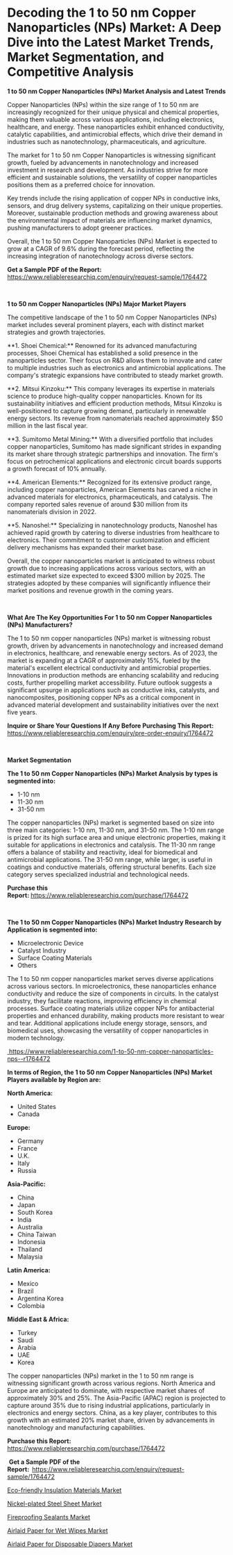 <p><h1>Decoding the 1 to 50 nm Copper Nanoparticles (NPs) Market: A Deep Dive into the Latest Market Trends, Market Segmentation, and Competitive Analysis</h1></p><p><strong>1 to 50 nm Copper Nanoparticles (NPs) Market Analysis and Latest Trends</strong></p>
<p><p>Copper Nanoparticles (NPs) within the size range of 1 to 50 nm are increasingly recognized for their unique physical and chemical properties, making them valuable across various applications, including electronics, healthcare, and energy. These nanoparticles exhibit enhanced conductivity, catalytic capabilities, and antimicrobial effects, which drive their demand in industries such as nanotechnology, pharmaceuticals, and agriculture.</p><p>The market for 1 to 50 nm Copper Nanoparticles is witnessing significant growth, fueled by advancements in nanotechnology and increased investment in research and development. As industries strive for more efficient and sustainable solutions, the versatility of copper nanoparticles positions them as a preferred choice for innovation.  </p><p>Key trends include the rising application of copper NPs in conductive inks, sensors, and drug delivery systems, capitalizing on their unique properties. Moreover, sustainable production methods and growing awareness about the environmental impact of materials are influencing market dynamics, pushing manufacturers to adopt greener practices.</p><p>Overall, the 1 to 50 nm Copper Nanoparticles (NPs) Market is expected to grow at a CAGR of 9.6% during the forecast period, reflecting the increasing integration of nanotechnology across diverse sectors.</p></p>
<p><strong>Get a Sample PDF of the Report:&nbsp;</strong> <a href="https://www.reliableresearchiq.com/enquiry/request-sample/1764472?utm_campaign=1082&utm_medium=2&utm_source=Github&utm_content=ia&utm_term=03042025&utm_id=1-to-50-nm-copper-nanoparticles-nps">https://www.reliableresearchiq.com/enquiry/request-sample/1764472</a></p>
<p>&nbsp;</p>
<p><strong>1 to 50 nm Copper Nanoparticles (NPs) Major Market Players</strong></p>
<p><p>The competitive landscape of the 1 to 50 nm Copper Nanoparticles (NPs) market includes several prominent players, each with distinct market strategies and growth trajectories. </p><p>**1. Shoei Chemical:** Renowned for its advanced manufacturing processes, Shoei Chemical has established a solid presence in the nanoparticles sector. Their focus on R&D allows them to innovate and cater to multiple industries such as electronics and antimicrobial applications. The company's strategic expansions have contributed to steady market growth.</p><p>**2. Mitsui Kinzoku:** This company leverages its expertise in materials science to produce high-quality copper nanoparticles. Known for its sustainability initiatives and efficient production methods, Mitsui Kinzoku is well-positioned to capture growing demand, particularly in renewable energy sectors. Its revenue from nanomaterials reached approximately $50 million in the last fiscal year.</p><p>**3. Sumitomo Metal Mining:** With a diversified portfolio that includes copper nanoparticles, Sumitomo has made significant strides in expanding its market share through strategic partnerships and innovation. The firm's focus on petrochemical applications and electronic circuit boards supports a growth forecast of 10% annually.</p><p>**4. American Elements:** Recognized for its extensive product range, including copper nanoparticles, American Elements has carved a niche in advanced materials for electronics, pharmaceuticals, and catalysis. The company reported sales revenue of around $30 million from its nanomaterials division in 2022.</p><p>**5. Nanoshel:** Specializing in nanotechnology products, Nanoshel has achieved rapid growth by catering to diverse industries from healthcare to electronics. Their commitment to customer customization and efficient delivery mechanisms has expanded their market base.</p><p>Overall, the copper nanoparticles market is anticipated to witness robust growth due to increasing applications across various sectors, with an estimated market size expected to exceed $300 million by 2025. The strategies adopted by these companies will significantly influence their market positions and revenue growth in the coming years.</p></p>
<p>&nbsp;</p>
<p><strong>What Are The Key Opportunities For 1 to 50 nm Copper Nanoparticles (NPs) Manufacturers?</strong></p>
<p><p>The 1 to 50 nm copper nanoparticles (NPs) market is witnessing robust growth, driven by advancements in nanotechnology and increased demand in electronics, healthcare, and renewable energy sectors. As of 2023, the market is expanding at a CAGR of approximately 15%, fueled by the material's excellent electrical conductivity and antimicrobial properties. Innovations in production methods are enhancing scalability and reducing costs, further propelling market accessibility. Future outlook suggests a significant upsurge in applications such as conductive inks, catalysts, and nanocomposites, positioning copper NPs as a critical component in advanced material development and sustainability initiatives over the next five years.</p></p>
<p><strong>Inquire or Share Your Questions If Any Before Purchasing This Report:</strong> <a href="https://www.reliableresearchiq.com/enquiry/pre-order-enquiry/1764472?utm_campaign=1082&utm_medium=2&utm_source=Github&utm_content=ia&utm_term=03042025&utm_id=1-to-50-nm-copper-nanoparticles-nps">https://www.reliableresearchiq.com/enquiry/pre-order-enquiry/1764472</a></p>
<p>&nbsp;</p>
<p><strong>Market Segmentation</strong></p>
<p><strong>The 1 to 50 nm Copper Nanoparticles (NPs) Market Analysis by types is segmented into:</strong></p>
<p><ul><li>1-10 nm</li><li>11-30 nm</li><li>31-50 nm</li></ul></p>
<p><p>The copper nanoparticles (NPs) market is segmented based on size into three main categories: 1-10 nm, 11-30 nm, and 31-50 nm. The 1-10 nm range is prized for its high surface area and unique electronic properties, making it suitable for applications in electronics and catalysis. The 11-30 nm range offers a balance of stability and reactivity, ideal for biomedical and antimicrobial applications. The 31-50 nm range, while larger, is useful in coatings and conductive materials, offering structural benefits. Each size category serves specialized industrial and technological needs.</p></p>
<p><strong>Purchase this Report:&nbsp;</strong><a href="https://www.reliableresearchiq.com/purchase/1764472?utm_campaign=1082&utm_medium=2&utm_source=Github&utm_content=ia&utm_term=03042025&utm_id=1-to-50-nm-copper-nanoparticles-nps">https://www.reliableresearchiq.com/purchase/1764472</a></p>
<p>&nbsp;</p>
<p><strong>The 1 to 50 nm Copper Nanoparticles (NPs) Market Industry Research by Application is segmented into:</strong></p>
<p><ul><li>Microelectronic Device</li><li>Catalyst Industry</li><li>Surface Coating Materials</li><li>Others</li></ul></p>
<p><p>The 1 to 50 nm copper nanoparticles market serves diverse applications across various sectors. In microelectronics, these nanoparticles enhance conductivity and reduce the size of components in circuits. In the catalyst industry, they facilitate reactions, improving efficiency in chemical processes. Surface coating materials utilize copper NPs for antibacterial properties and enhanced durability, making products more resistant to wear and tear. Additional applications include energy storage, sensors, and biomedical uses, showcasing the versatility of copper nanoparticles in modern technology.</p></p>
<p><a href="https://www.reliableresearchiq.com/1-to-50-nm-copper-nanoparticles-nps--r1764472?utm_campaign=1082&utm_medium=2&utm_source=Github&utm_content=ia&utm_term=03042025&utm_id=1-to-50-nm-copper-nanoparticles-nps">&nbsp;https://www.reliableresearchiq.com/1-to-50-nm-copper-nanoparticles-nps--r1764472</a></p>
<p><strong>In terms of Region, the 1 to 50 nm Copper Nanoparticles (NPs) Market Players available by Region are:</strong></p>
<p>
    <p> <strong> North America: </strong>
        <ul>
            <li>United States</li>
            <li>Canada</li>
        </ul>
        </p> 
    <p> <strong> Europe: </strong>
        <ul>
            <li>Germany</li>
            <li>France</li>
            <li>U.K.</li>
            <li>Italy</li>
            <li>Russia</li>
        </ul>
        </p> 
    <p> <strong> Asia-Pacific: </strong>
        <ul>
            <li>China</li>
            <li>Japan</li>
            <li>South Korea</li>
            <li>India</li>
            <li>Australia</li>
            <li>China Taiwan</li>
            <li>Indonesia</li>
            <li>Thailand</li>
            <li>Malaysia</li>
        </ul>
        </p> 
    <p> <strong> Latin America: </strong>
        <ul>
            <li>Mexico</li>
            <li>Brazil</li>
            <li>Argentina Korea</li>
            <li>Colombia</li>
        </ul>
        </p> 
    <p> <strong> Middle East & Africa: </strong>
        <ul>
            <li>Turkey</li>
            <li>Saudi</li>
            <li>Arabia</li>
            <li>UAE</li>
            <li>Korea</li>
        </ul>
    </p>
    </p>
<p><p>The copper nanoparticles (NPs) market in the 1 to 50 nm range is witnessing significant growth across various regions. North America and Europe are anticipated to dominate, with respective market shares of approximately 30% and 25%. The Asia-Pacific (APAC) region is projected to capture around 35% due to rising industrial applications, particularly in electronics and energy sectors. China, as a key player, contributes to this growth with an estimated 20% market share, driven by advancements in nanotechnology and manufacturing capabilities.</p></p>
<p><strong>Purchase this Report: </strong><a href="https://www.reliableresearchiq.com/purchase/1764472?utm_campaign=1082&utm_medium=2&utm_source=Github&utm_content=ia&utm_term=03042025&utm_id=1-to-50-nm-copper-nanoparticles-nps">https://www.reliableresearchiq.com/purchase/1764472</a></p>
<p>&nbsp;<strong>Get a Sample PDF of the Report:&nbsp;&nbsp;</strong><a href="https://www.reliableresearchiq.com/enquiry/request-sample/1764472?utm_campaign=1082&utm_medium=2&utm_source=Github&utm_content=ia&utm_term=03042025&utm_id=1-to-50-nm-copper-nanoparticles-nps">https://www.reliableresearchiq.com/enquiry/request-sample/1764472</a></p>
<p><strong></strong></p>
<p><p><a href="https://github.com/mgapeak/Market-Research-Report-List-1/blob/main/eco-friendly-insulation-materials-market.md?utm_campaign=1082&utm_medium=2&utm_source=Github&utm_content=ia&utm_term=03042025&utm_id=1-to-50-nm-copper-nanoparticles-nps">Eco-friendly Insulation Materials Market</a></p><p><a href="https://github.com/gambokaiohjr/Market-Research-Report-List-1/blob/main/nickel-plated-steel-sheet-market.md?utm_campaign=1082&utm_medium=2&utm_source=Github&utm_content=ia&utm_term=03042025&utm_id=1-to-50-nm-copper-nanoparticles-nps">Nickel-plated Steel Sheet Market</a></p><p><a href="https://github.com/aijazdeitzbq/Market-Research-Report-List-1/blob/main/fireproofing-sealants-market.md?utm_campaign=1082&utm_medium=2&utm_source=Github&utm_content=ia&utm_term=03042025&utm_id=1-to-50-nm-copper-nanoparticles-nps">Fireproofing Sealants Market</a></p><p><a href="https://github.com/owaysusing/Market-Research-Report-List-1/blob/main/airlaid-paper-for-wet-wipes-market.md?utm_campaign=1082&utm_medium=2&utm_source=Github&utm_content=ia&utm_term=03042025&utm_id=1-to-50-nm-copper-nanoparticles-nps">Airlaid Paper for Wet Wipes Market</a></p><p><a href="https://github.com/monacaquddus/Market-Research-Report-List-1/blob/main/airlaid-paper-for-disposable-diapers-market.md?utm_campaign=1082&utm_medium=2&utm_source=Github&utm_content=ia&utm_term=03042025&utm_id=1-to-50-nm-copper-nanoparticles-nps">Airlaid Paper for Disposable Diapers Market</a></p></p>